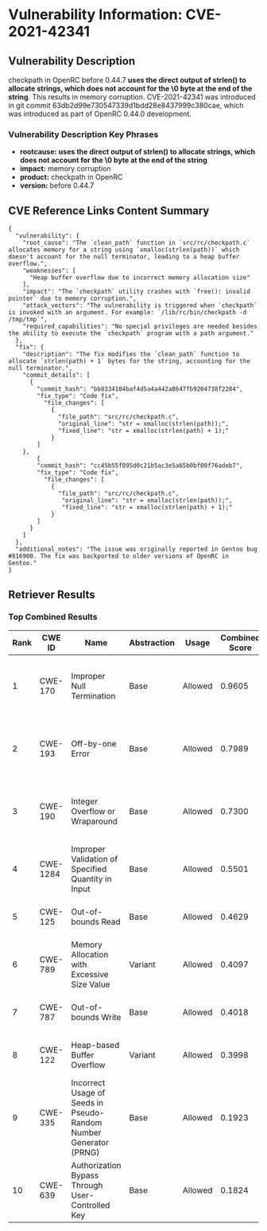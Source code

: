 # Vulnerability Information: CVE-2021-42341

## Vulnerability Description
checkpath in OpenRC before 0.44.7 **uses the direct output of strlen() to allocate strings, which does not account for the \0 byte at the end of the string**. This results in memory corruption. CVE-2021-42341 was introduced in git commit 63db2d99e730547339d1bdd28e8437999c380cae, which was introduced as part of OpenRC 0.44.0 development.

### Vulnerability Description Key Phrases
- **rootcause:** **uses the direct output of strlen() to allocate strings, which does not account for the \0 byte at the end of the string**
- **impact:** memory corruption
- **product:** checkpath in OpenRC
- **version:** before 0.44.7

## CVE Reference Links Content Summary
```
{
  "vulnerability": {
    "root_cause": "The `clean_path` function in `src/rc/checkpath.c` allocates memory for a string using `xmalloc(strlen(path))` which doesn't account for the null terminator, leading to a heap buffer overflow.",
    "weaknesses": [
      "Heap buffer overflow due to incorrect memory allocation size"
    ],
    "impact": "The `checkpath` utility crashes with `free(): invalid pointer` due to memory corruption.",
    "attack_vectors": "The vulnerability is triggered when `checkpath` is invoked with an argument. For example: `/lib/rc/bin/checkpath -d /tmp/tmp`",
    "required_capabilities": "No special privileges are needed besides the ability to execute the `checkpath` program with a path argument."
  },
  "fix": {
    "description": "The fix modifies the `clean_path` function to allocate `strlen(path) + 1` bytes for the string, accounting for the null terminator.",
    "commit_details": [
      {
        "commit_hash": "bb8334104baf4d5a4a442a8647fb9204738f2204",
        "fix_type": "Code fix",
          "file_changes": [
            {
              "file_path": "src/rc/checkpath.c",
              "original_line": "str = xmalloc(strlen(path));",
              "fixed_line": "str = xmalloc(strlen(path) + 1);"
            }
        ]
    },
        {
        "commit_hash": "cc45b55f895d0c21b5ac3e5a65b0bf00f76adeb7",
        "fix_type": "Code fix",
          "file_changes": [
            {
              "file_path": "src/rc/checkpath.c",
               "original_line": "str = xmalloc(strlen(path));",
               "fixed_line": "str = xmalloc(strlen(path) + 1);"
            }
        ]
      }
    ]
  },
  "additional_notes": "The issue was originally reported in Gentoo bug #816900. The fix was backported to older versions of OpenRC in Gentoo."
}
```

## Retriever Results

### Top Combined Results

| Rank | CWE ID | Name | Abstraction | Usage | Combined Score | Retrievers | Individual Scores |
|------|--------|------|-------------|-------|---------------|------------|-------------------|
| 1 | CWE-170 | Improper Null Termination | Base | Allowed | 0.9605 | dense, sparse, graph | dense: 0.483, sparse: 0.632, graph: 1.000 |
| 2 | CWE-193 | Off-by-one Error | Base | Allowed | 0.7989 | dense, sparse, graph | dense: 0.486, sparse: 0.346, graph: 1.000 |
| 3 | CWE-190 | Integer Overflow or Wraparound | Base | Allowed | 0.7300 | dense, sparse, graph | dense: 0.506, sparse: 0.308, graph: 0.841 |
| 4 | CWE-1284 | Improper Validation of Specified Quantity in Input | Base | Allowed | 0.5501 | sparse, graph | sparse: 0.337, graph: 1.000 |
| 5 | CWE-125 | Out-of-bounds Read | Base | Allowed | 0.4629 | sparse, graph | sparse: 0.354, graph: 0.729 |
| 6 | CWE-789 | Memory Allocation with Excessive Size Value | Variant | Allowed | 0.4097 | sparse, graph | sparse: 0.321, graph: 0.729 |
| 7 | CWE-787 | Out-of-bounds Write | Base | Allowed | 0.4018 | sparse, graph | sparse: 0.308, graph: 0.631 |
| 8 | CWE-122 | Heap-based Buffer Overflow | Variant | Allowed | 0.3998 | dense, sparse | dense: 0.496, sparse: 0.324 |
| 9 | CWE-335 | Incorrect Usage of Seeds in Pseudo-Random Number Generator (PRNG) | Base | Allowed | 0.1923 | sparse | sparse: 0.336 |
| 10 | CWE-639 | Authorization Bypass Through User-Controlled Key | Base | Allowed | 0.1824 | sparse | sparse: 0.319 |


